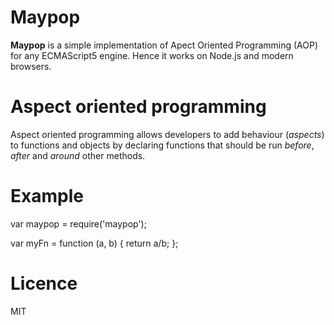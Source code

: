 # Maypop

__Maypop__ is a simple implementation of Apect Oriented Programming (AOP) for any ECMAScript5 engine.
Hence it works on Node.js and modern browsers.

# Aspect oriented programming

Aspect oriented programming allows developers to add behaviour (_aspects_) to functions and
objects by declaring functions that should be run _before_, _after_ and _around_ other methods.

# Example

var maypop = require('maypop');

var myFn = function (a, b) {
  return a/b;
};

# Licence

MIT


